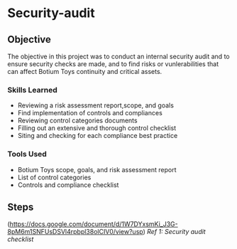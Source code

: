 # Security-audit

## Objective

The objective in this project was to conduct an internal security audit and to ensure security checks are made, and to find risks or vunlerabilities that can affect Botium Toys continuity and critical assets.

### Skills Learned

- Reviewing a risk assessment report,scope, and goals
- Find implementation of controls and compliances
- Reviewing control categories documents
- Filling out an extensive and thorough control checklist
- Siting and checking for each compliance best practice

### Tools Used

- Botium Toys scope, goals, and risk assessment report
- List of control categories
- Controls and compliance checklist

## Steps

(https://docs.google.com/document/d/1W7DYxsmKi_J3G-8pM6m1SNFUsDSVl4rpbpl38olCIV0/view?usp)
*Ref 1: Security audit checklist*
